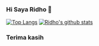 ### Hi Saya Ridho 👋
[![Top Langs](https://github-readme-stats.vercel.app/api/top-langs/?username=RidhoNGPX&theme=blue-green)](https://github.com/anuraghazra/github-readme-stats)
[![Ridho's github stats](https://github-readme-stats.vercel.app/api?username=RidhoNGPX&theme=blue-green)](https://github.com/anuraghazra/github-readme-stats)
### Terima kasih

